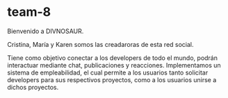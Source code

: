 # team-8

Bienvenido a DIVNOSAUR.

Cristina, María y Karen somos las creadaroras de esta red social. 

Tiene como objetivo conectar a los developers de todo el mundo, podrán interactuar mediante chat, publicaciones y reacciones. 
Implementamos un sistema de empleabilidad, el cual permite a los usuarios tanto solicitar developers para sus respectivos proyectos, como a los usuarios unirse a dichos proyectos. 

